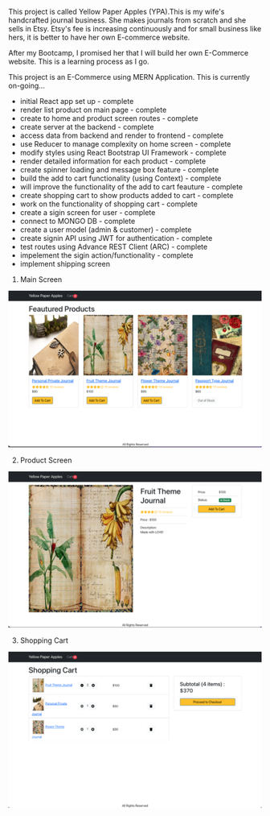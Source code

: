This project is called Yellow Paper Apples (YPA).This is my wife's handcrafted journal business. She makes journals from scratch and she sells in Etsy. Etsy's fee is increasing continuously and for small business like hers, it is better to have her own E-commerce website.

After my Bootcamp, I promised her that I will build her own E-Commerce website. This is a learning process as I go.

This project is an E-Commerce using MERN Application. This is currently on-going...

- initial React app set up - complete
- render list product on main page - complete
- create to home and product screen routes - complete
- create server at the backend - complete
- access data from backend and render to frontend - complete
- use Reducer to manage complexity on home screen - complete
- modify styles using React Bootstrap UI Framework - complete
- render detailed information for each product - complete
- create spinner loading and message box feature - complete
- build the add to cart functionality (using Context) - complete
- will improve the functionality of the add to cart feauture - complete
- create shopping cart to show products added to cart - complete
- work on the functionality of shopping cart - complete
- create a sigin screen for user - complete
- connect to MONGO DB - complete
- create a user model (admin & customer) - complete
- create signin API using JWT for authentication - complete
- test routes using Advance REST Client (ARC) - complete
- impelement the sigin action/functionality - complete
- implement shipping screen

1. Main Screen

!["MainScreen"](https://github.com/enukeWebDev/MERN_E-Commerce/blob/master/frontend/public/images/MainScreen.jpg?raw=true)

2. Product Screen

!["ProductScreen"](https://github.com/enukeWebDev/MERN_E-Commerce/blob/master/frontend/public/images/CartScreen.jpg?raw=true)

3. Shopping Cart

!["ShoppingCartScreen"](https://github.com/enukeWebDev/MERN_E-Commerce/blob/master/frontend/public/images/ShoppingCartScreen.jpg?raw=true)
